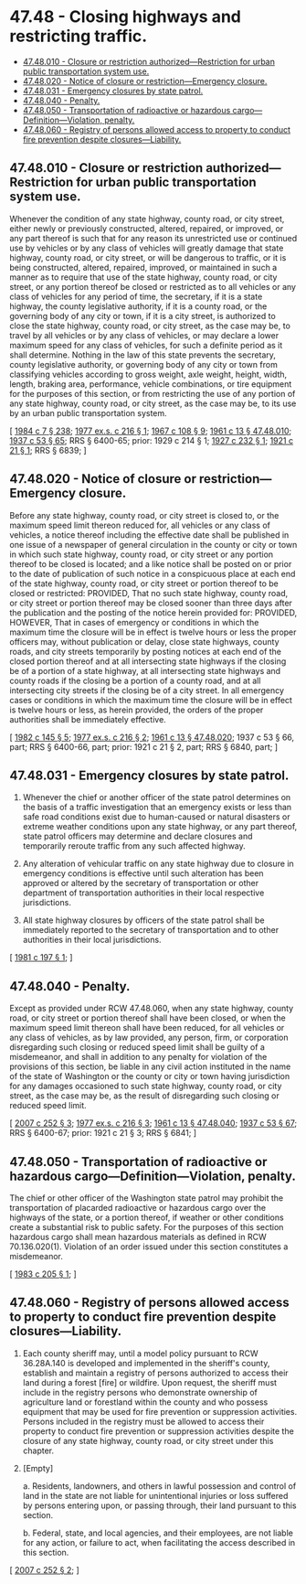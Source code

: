 # 47.48 - Closing highways and restricting traffic.
* [47.48.010 - Closure or restriction authorized—Restriction for urban public transportation system use.](#4748010---closure-or-restriction-authorizedrestriction-for-urban-public-transportation-system-use)
* [47.48.020 - Notice of closure or restriction—Emergency closure.](#4748020---notice-of-closure-or-restrictionemergency-closure)
* [47.48.031 - Emergency closures by state patrol.](#4748031---emergency-closures-by-state-patrol)
* [47.48.040 - Penalty.](#4748040---penalty)
* [47.48.050 - Transportation of radioactive or hazardous cargo—Definition—Violation, penalty.](#4748050---transportation-of-radioactive-or-hazardous-cargodefinitionviolation-penalty)
* [47.48.060 - Registry of persons allowed access to property to conduct fire prevention despite closures—Liability.](#4748060---registry-of-persons-allowed-access-to-property-to-conduct-fire-prevention-despite-closuresliability)
## 47.48.010 - Closure or restriction authorized—Restriction for urban public transportation system use.
Whenever the condition of any state highway, county road, or city street, either newly or previously constructed, altered, repaired, or improved, or any part thereof is such that for any reason its unrestricted use or continued use by vehicles or by any class of vehicles will greatly damage that state highway, county road, or city street, or will be dangerous to traffic, or it is being constructed, altered, repaired, improved, or maintained in such a manner as to require that use of the state highway, county road, or city street, or any portion thereof be closed or restricted as to all vehicles or any class of vehicles for any period of time, the secretary, if it is a state highway, the county legislative authority, if it is a county road, or the governing body of any city or town, if it is a city street, is authorized to close the state highway, county road, or city street, as the case may be, to travel by all vehicles or by any class of vehicles, or may declare a lower maximum speed for any class of vehicles, for such a definite period as it shall determine. Nothing in the law of this state prevents the secretary, county legislative authority, or governing body of any city or town from classifying vehicles according to gross weight, axle weight, height, width, length, braking area, performance, vehicle combinations, or tire equipment for the purposes of this section, or from restricting the use of any portion of any state highway, county road, or city street, as the case may be, to its use by an urban public transportation system.

\[ [1984 c 7 § 238](https://leg.wa.gov/CodeReviser/documents/sessionlaw/1984c7.pdf?cite=1984%20c%207%20§%20238); [1977 ex.s. c 216 § 1](https://leg.wa.gov/CodeReviser/documents/sessionlaw/1977ex1c216.pdf?cite=1977%20ex.s.%20c%20216%20§%201); [1967 c 108 § 9](https://leg.wa.gov/CodeReviser/documents/sessionlaw/1967c108.pdf?cite=1967%20c%20108%20§%209); [1961 c 13 § 47.48.010](https://leg.wa.gov/CodeReviser/documents/sessionlaw/1961c13.pdf?cite=1961%20c%2013%20§%2047.48.010); [1937 c 53 § 65](https://leg.wa.gov/CodeReviser/documents/sessionlaw/1937c53.pdf?cite=1937%20c%2053%20§%2065); RRS § 6400-65; prior:  1929 c 214 § 1; [1927 c 232 § 1](https://leg.wa.gov/CodeReviser/documents/sessionlaw/1927c232.pdf?cite=1927%20c%20232%20§%201); [1921 c 21 § 1](https://leg.wa.gov/CodeReviser/documents/sessionlaw/1921c21.pdf?cite=1921%20c%2021%20§%201); RRS § 6839; \]

## 47.48.020 - Notice of closure or restriction—Emergency closure.
Before any state highway, county road, or city street is closed to, or the maximum speed limit thereon reduced for, all vehicles or any class of vehicles, a notice thereof including the effective date shall be published in one issue of a newspaper of general circulation in the county or city or town in which such state highway, county road, or city street or any portion thereof to be closed is located; and a like notice shall be posted on or prior to the date of publication of such notice in a conspicuous place at each end of the state highway, county road, or city street or portion thereof to be closed or restricted: PROVIDED, That no such state highway, county road, or city street or portion thereof may be closed sooner than three days after the publication and the posting of the notice herein provided for: PROVIDED, HOWEVER, That in cases of emergency or conditions in which the maximum time the closure will be in effect is twelve hours or less the proper officers may, without publication or delay, close state highways, county roads, and city streets temporarily by posting notices at each end of the closed portion thereof and at all intersecting state highways if the closing be of a portion of a state highway, at all intersecting state highways and county roads if the closing be a portion of a county road, and at all intersecting city streets if the closing be of a city street. In all emergency cases or conditions in which the maximum time the closure will be in effect is twelve hours or less, as herein provided, the orders of the proper authorities shall be immediately effective.

\[ [1982 c 145 § 5](https://leg.wa.gov/CodeReviser/documents/sessionlaw/1982c145.pdf?cite=1982%20c%20145%20§%205); [1977 ex.s. c 216 § 2](https://leg.wa.gov/CodeReviser/documents/sessionlaw/1977ex1c216.pdf?cite=1977%20ex.s.%20c%20216%20§%202); [1961 c 13 § 47.48.020](https://leg.wa.gov/CodeReviser/documents/sessionlaw/1961c13.pdf?cite=1961%20c%2013%20§%2047.48.020); 1937 c 53 § 66, part; RRS § 6400-66, part; prior: 1921 c 21 § 2, part; RRS § 6840, part; \]

## 47.48.031 - Emergency closures by state patrol.
1. Whenever the chief or another officer of the state patrol determines on the basis of a traffic investigation that an emergency exists or less than safe road conditions exist due to human-caused or natural disasters or extreme weather conditions upon any state highway, or any part thereof, state patrol officers may determine and declare closures and temporarily reroute traffic from any such affected highway.

2. Any alteration of vehicular traffic on any state highway due to closure in emergency conditions is effective until such alteration has been approved or altered by the secretary of transportation or other department of transportation authorities in their local respective jurisdictions.

3. All state highway closures by officers of the state patrol shall be immediately reported to the secretary of transportation and to other authorities in their local jurisdictions.

\[ [1981 c 197 § 1](https://leg.wa.gov/CodeReviser/documents/sessionlaw/1981c197.pdf?cite=1981%20c%20197%20§%201); \]

## 47.48.040 - Penalty.
Except as provided under RCW 47.48.060, when any state highway, county road, or city street or portion thereof shall have been closed, or when the maximum speed limit thereon shall have been reduced, for all vehicles or any class of vehicles, as by law provided, any person, firm, or corporation disregarding such closing or reduced speed limit shall be guilty of a misdemeanor, and shall in addition to any penalty for violation of the provisions of this section, be liable in any civil action instituted in the name of the state of Washington or the county or city or town having jurisdiction for any damages occasioned to such state highway, county road, or city street, as the case may be, as the result of disregarding such closing or reduced speed limit.

\[ [2007 c 252 § 3](https://lawfilesext.leg.wa.gov/biennium/2007-08/Pdf/Bills/Session%20Laws/Senate/5315-S.SL.pdf?cite=2007%20c%20252%20§%203); [1977 ex.s. c 216 § 3](https://leg.wa.gov/CodeReviser/documents/sessionlaw/1977ex1c216.pdf?cite=1977%20ex.s.%20c%20216%20§%203); [1961 c 13 § 47.48.040](https://leg.wa.gov/CodeReviser/documents/sessionlaw/1961c13.pdf?cite=1961%20c%2013%20§%2047.48.040); [1937 c 53 § 67](https://leg.wa.gov/CodeReviser/documents/sessionlaw/1937c53.pdf?cite=1937%20c%2053%20§%2067); RRS § 6400-67; prior:  1921 c 21 § 3; RRS § 6841; \]

## 47.48.050 - Transportation of radioactive or hazardous cargo—Definition—Violation, penalty.
The chief or other officer of the Washington state patrol may prohibit the transportation of placarded radioactive or hazardous cargo over the highways of the state, or a portion thereof, if weather or other conditions create a substantial risk to public safety. For the purposes of this section hazardous cargo shall mean hazardous materials as defined in RCW 70.136.020(1). Violation of an order issued under this section constitutes a misdemeanor.

\[ [1983 c 205 § 1](https://leg.wa.gov/CodeReviser/documents/sessionlaw/1983c205.pdf?cite=1983%20c%20205%20§%201); \]

## 47.48.060 - Registry of persons allowed access to property to conduct fire prevention despite closures—Liability.
1. Each county sheriff may, until a model policy pursuant to RCW 36.28A.140 is developed and implemented in the sheriff's county, establish and maintain a registry of persons authorized to access their land during a forest [fire] or wildfire. Upon request, the sheriff must include in the registry persons who demonstrate ownership of agriculture land or forestland within the county and who possess equipment that may be used for fire prevention or suppression activities. Persons included in the registry must be allowed to access their property to conduct fire prevention or suppression activities despite the closure of any state highway, county road, or city street under this chapter.

2. [Empty]

   a. Residents, landowners, and others in lawful possession and control of land in the state are not liable for unintentional injuries or loss suffered by persons entering upon, or passing through, their land pursuant to this section.

   b. Federal, state, and local agencies, and their employees, are not liable for any action, or failure to act, when facilitating the access described in this section.

\[ [2007 c 252 § 2](https://lawfilesext.leg.wa.gov/biennium/2007-08/Pdf/Bills/Session%20Laws/Senate/5315-S.SL.pdf?cite=2007%20c%20252%20§%202); \]

